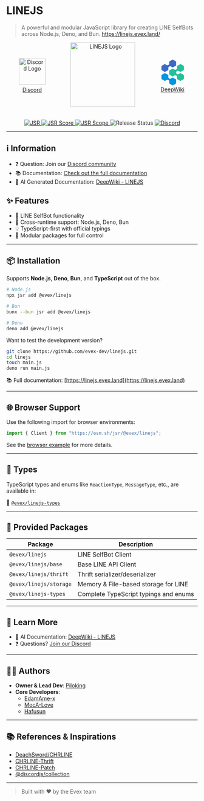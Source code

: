 # LINEJS

> A powerful and modular JavaScript library for creating LINE SelfBots across
> Node.js, Deno, and Bun. https://linejs.evex.land/

<style>
  .icon-links {
    display: flex;
    justify-content: space-around;
    text-align: center;
    align-items: flex-end;
    align-items: center;
    margin-bottom: 2em;
  }


  .icon-links img {
    display: block;
    margin: 0 auto 5px auto;
  }
</style>

<div class="icon-links">
  <div>
    <a href="https://discord.gg/evex">
      <img src="https://media.discordapp.net/attachments/1275045387794645067/1381957705568092281/discord-icon.png?ex=684967e8&is=68481668&hm=9093bc9c76c0e9d166bda665c6d73575a1ccd11c04c6ef3096f3b24b4deef983&=&format=webp&quality=lossless&width=930&height=930" width="70" height="70" alt="Discord Logo" />
      Discord
    </a>
  </div>
  <div>
    <a href="https://linejs.evex.land">
      <img src="https://raw.githubusercontent.com/evex-dev/linejs/main/.github/assets/icon.png" width="170" height="170" alt="LINEJS Logo" />
    </a>
  </div>
  <div>
    <a href="https://deepwiki.com/evex-dev/linejs">
      <svg class="size-4 transform transition-transform duration-700 group-hover:rotate-180 [&amp;_path]:stroke-0" xmlns="http://www.w3.org/2000/svg" viewBox="110 110 460 500"><path style="fill:#21c19a" class="" d="M418.73,332.37c9.84-5.68,22.07-5.68,31.91,0l25.49,14.71c.82.48,1.69.8,2.58,1.06.19.06.37.11.55.16.87.21,1.76.34,2.65.35.04,0,.08.02.13.02.1,0,.19-.03.29-.04.83-.02,1.64-.13,2.45-.32.14-.03.28-.05.42-.09.87-.24,1.7-.59,2.5-1.03.08-.04.17-.06.25-.1l50.97-29.43c3.65-2.11,5.9-6.01,5.9-10.22v-58.86c0-4.22-2.25-8.11-5.9-10.22l-50.97-29.43c-3.65-2.11-8.15-2.11-11.81,0l-50.97,29.43c-.08.04-.13.11-.2.16-.78.48-1.51,1.02-2.15,1.66-.1.1-.18.21-.28.31-.57.6-1.08,1.26-1.51,1.97-.07.12-.15.22-.22.34-.44.77-.77,1.6-1.03,2.47-.05.19-.1.37-.14.56-.22.89-.37,1.81-.37,2.76v29.43c0,11.36-6.11,21.95-15.95,27.63-9.84,5.68-22.06,5.68-31.91,0l-25.49-14.71c-.82-.48-1.69-.8-2.57-1.06-.19-.06-.37-.11-.56-.16-.88-.21-1.76-.34-2.65-.34-.13,0-.26.02-.4.02-.84.02-1.66.13-2.47.32-.13.03-.27.05-.4.09-.87.24-1.71.6-2.51,1.04-.08.04-.16.06-.24.1l-50.97,29.43c-3.65,2.11-5.9,6.01-5.9,10.22v58.86c0,4.22,2.25,8.11,5.9,10.22l50.97,29.43c.08.04.17.06.24.1.8.44,1.64.79,2.5,1.03.14.04.28.06.42.09.81.19,1.62.3,2.45.32.1,0,.19.04.29.04.04,0,.08-.02.13-.02.89,0,1.77-.13,2.65-.35.19-.04.37-.1.56-.16.88-.26,1.75-.59,2.58-1.06l25.49-14.71c9.84-5.68,22.06-5.68,31.91,0,9.84,5.68,15.95,16.27,15.95,27.63v29.43c0,.95.15,1.87.37,2.76.05.19.09.37.14.56.25.86.59,1.69,1.03,2.47.07.12.15.22.22.34.43.71.94,1.37,1.51,1.97.1.1.18.21.28.31.65.63,1.37,1.18,2.15,1.66.07.04.13.11.2.16l50.97,29.43c1.83,1.05,3.86,1.58,5.9,1.58s4.08-.53,5.9-1.58l50.97-29.43c3.65-2.11,5.9-6.01,5.9-10.22v-58.86c0-4.22-2.25-8.11-5.9-10.22l-50.97-29.43c-.08-.04-.16-.06-.24-.1-.8-.44-1.64-.8-2.51-1.04-.13-.04-.26-.05-.39-.09-.82-.2-1.65-.31-2.49-.33-.13,0-.25-.02-.38-.02-.89,0-1.78.13-2.66.35-.18.04-.36.1-.54.15-.88.26-1.75.59-2.58,1.07l-25.49,14.72c-9.84,5.68-22.07,5.68-31.9,0-9.84-5.68-15.95-16.27-15.95-27.63s6.11-21.95,15.95-27.63Z"></path><path style="fill:#3969ca" d="M141.09,317.65l50.97,29.43c1.83,1.05,3.86,1.58,5.9,1.58s4.08-.53,5.9-1.58l50.97-29.43c.08-.04.13-.11.2-.16.78-.48,1.51-1.02,2.15-1.66.1-.1.18-.21.28-.31.57-.6,1.08-1.26,1.51-1.97.07-.12.15-.22.22-.34.44-.77.77-1.6,1.03-2.47.05-.19.1-.37.14-.56.22-.89.37-1.81.37-2.76v-29.43c0-11.36,6.11-21.95,15.96-27.63s22.06-5.68,31.91,0l25.49,14.71c.82.48,1.69.8,2.57,1.06.19.06.37.11.56.16.87.21,1.76.34,2.64.35.04,0,.09.02.13.02.1,0,.19-.04.29-.04.83-.02,1.65-.13,2.45-.32.14-.03.28-.05.41-.09.87-.24,1.71-.6,2.51-1.04.08-.04.16-.06.24-.1l50.97-29.43c3.65-2.11,5.9-6.01,5.9-10.22v-58.86c0-4.22-2.25-8.11-5.9-10.22l-50.97-29.43c-3.65-2.11-8.15-2.11-11.81,0l-50.97,29.43c-.08.04-.13.11-.2.16-.78.48-1.51,1.02-2.15,1.66-.1.1-.18.21-.28.31-.57.6-1.08,1.26-1.51,1.97-.07.12-.15.22-.22.34-.44.77-.77,1.6-1.03,2.47-.05.19-.1.37-.14.56-.22.89-.37,1.81-.37,2.76v29.43c0,11.36-6.11,21.95-15.95,27.63-9.84,5.68-22.07,5.68-31.91,0l-25.49-14.71c-.82-.48-1.69-.8-2.58-1.06-.19-.06-.37-.11-.55-.16-.88-.21-1.76-.34-2.65-.35-.13,0-.26.02-.4.02-.83.02-1.66.13-2.47.32-.13.03-.27.05-.4.09-.87.24-1.71.6-2.51,1.04-.08.04-.16.06-.24.1l-50.97,29.43c-3.65,2.11-5.9,6.01-5.9,10.22v58.86c0,4.22,2.25,8.11,5.9,10.22Z"></path><path style="fill:#0294de" class="" d="M396.88,484.35l-50.97-29.43c-.08-.04-.17-.06-.24-.1-.8-.44-1.64-.79-2.51-1.03-.14-.04-.27-.06-.41-.09-.81-.19-1.64-.3-2.47-.32-.13,0-.26-.02-.39-.02-.89,0-1.78.13-2.66.35-.18.04-.36.1-.54.15-.88.26-1.76.59-2.58,1.07l-25.49,14.72c-9.84,5.68-22.06,5.68-31.9,0-9.84-5.68-15.96-16.27-15.96-27.63v-29.43c0-.95-.15-1.87-.37-2.76-.05-.19-.09-.37-.14-.56-.25-.86-.59-1.69-1.03-2.47-.07-.12-.15-.22-.22-.34-.43-.71-.94-1.37-1.51-1.97-.1-.1-.18-.21-.28-.31-.65-.63-1.37-1.18-2.15-1.66-.07-.04-.13-.11-.2-.16l-50.97-29.43c-3.65-2.11-8.15-2.11-11.81,0l-50.97,29.43c-3.65,2.11-5.9,6.01-5.9,10.22v58.86c0,4.22,2.25,8.11,5.9,10.22l50.97,29.43c.08.04.17.06.25.1.8.44,1.63.79,2.5,1.03.14.04.29.06.43.09.8.19,1.61.3,2.43.32.1,0,.2.04.3.04.04,0,.09-.02.13-.02.88,0,1.77-.13,2.64-.34.19-.04.37-.1.56-.16.88-.26,1.75-.59,2.57-1.06l25.49-14.71c9.84-5.68,22.06-5.68,31.91,0,9.84,5.68,15.95,16.27,15.95,27.63v29.43c0,.95.15,1.87.37,2.76.05.19.09.37.14.56.25.86.59,1.69,1.03,2.47.07.12.15.22.22.34.43.71.94,1.37,1.51,1.97.1.1.18.21.28.31.65.63,1.37,1.18,2.15,1.66.07.04.13.11.2.16l50.97,29.43c1.83,1.05,3.86,1.58,5.9,1.58s4.08-.53,5.9-1.58l50.97-29.43c3.65-2.11,5.9-6.01,5.9-10.22v-58.86c0-4.22-2.25-8.11-5.9-10.22Z"></path></svg>
      DeepWiki
    </a>
  </div>
</div>

<p align="center">
  <a href="https://jsr.io/@evex/linejs">
    <img src="https://jsr.io/badges/@evex/linejs" alt="JSR">
  </a>
  <a href="https://jsr.io/@evex/linejs/score">
    <img src="https://jsr.io/badges/@evex/linejs/score" alt="JSR Score">
  </a>
  <a href="https://jsr.io/@evex">
    <img src="https://jsr.io/badges/@evex" alt="JSR Scope">
  </a>
  <img src="https://github.com/evex-dev/linejs/actions/workflows/release.yml/badge.svg" alt="Release Status">
  <a href="https://discord.gg/evex">
    <img src="https://dcbadge.limes.pink/api/server/evex" alt="Discord">
  </a>
</p>

---

## ℹ️ Information

- ❓ Question: Join our [Discord community](https://discord.gg/evex)
- 📚 Documentation: [Check out the full documentation](https://linejs.evex.land)
- 🤖 AI Generated Documentation:
  [DeepWiki - LINEJS](https://deepwiki.com/evex-dev/linejs)

## ✨ Features

- 🔁 LINE SelfBot functionality
- 🔌 Cross-runtime support: Node.js, Deno, Bun
- 💡 TypeScript-first with official typings
- 🧩 Modular packages for full control

---

## 📦 Installation

Supports **Node.js**, **Deno**, **Bun**, and **TypeScript** out of the box.

```sh
# Node.js
npx jsr add @evex/linejs

# Bun
bunx --bun jsr add @evex/linejs

# Deno
deno add @evex/linejs
```

Want to test the development version?

```sh
git clone https://github.com/evex-dev/linejs.git
cd linejs
touch main.js
deno run main.js
```

📚 Full documentation: [https://linejs.evex.land](https://linejs.evex.land)

---

## 🌐 Browser Support

Use the following import for browser environments:

```ts
import { Client } from "https://esm.sh/jsr/@evex/linejs";
```

See the [browser example](./example/browser) for more details.

---

## 📘 Types

TypeScript types and enums like `ReactionType`, `MessageType`, etc., are
available in:

🔗 [`@evex/linejs-types`](https://jsr.io/@evex/linejs-types)

---

## 🧩 Provided Packages

| Package                | Description                           |
| ---------------------- | ------------------------------------- |
| `@evex/linejs`         | LINE SelfBot Client                   |
| `@evex/linejs/base`    | Base LINE API Client                  |
| `@evex/linejs/thrift`  | Thrift serializer/deserializer        |
| `@evex/linejs/storage` | Memory & File-based storage for LINE  |
| `@evex/linejs-types`   | Complete TypeScript typings and enums |

---

## 🧠 Learn More

- 🤖 AI Documentation: [DeepWiki - LINEJS](https://deepwiki.com/evex-dev/linejs)
- ❓ Questions? [Join our Discord](https://discord.gg/evex)

---

## 👨‍💻 Authors

- **Owner & Lead Dev**: [Piloking](https://github.com/piloking)
- **Core Developers**:
  - [EdamAme-x](https://github.com/EdamAme-x)
  - [MocA-Love](https://github.com/MocA-Love)
  - [Hafusun](https://github.com/hafusun)

---

## 📚 References & Inspirations

- [DeachSword/CHRLINE](https://github.com/DeachSword/CHRLINE)
- [CHRLINE-Thrift](https://github.com/DeachSword/CHRLINE-Thrift/)
- [CHRLINE-Patch](https://github.com/WEDeach/CHRLINE-Patch)
- [@discordjs/collection](https://www.npmjs.com/package/@discordjs/collection)

---

> Built with ❤️ by the Evex team
